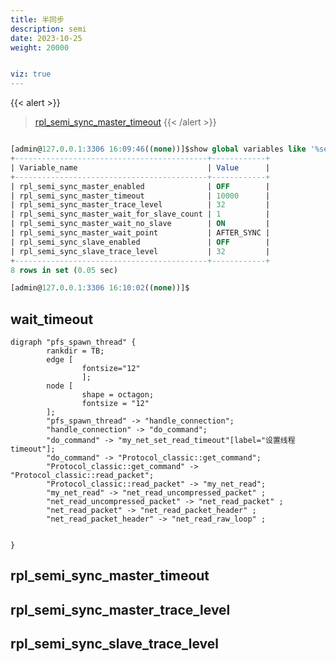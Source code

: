 ```yaml
---
title: 半同步
description: semi
date: 2023-10-25
weight: 20000


viz: true
---
```


{{< alert >}}
> [rpl_semi_sync_master_timeout](https://www.cnblogs.com/cchust/p/5100067.html)
{{< /alert >}}


```sql

[admin@127.0.0.1:3306 16:09:46((none))]$show global variables like '%semi%';
+-------------------------------------------+------------+
| Variable_name                             | Value      |
+-------------------------------------------+------------+
| rpl_semi_sync_master_enabled              | OFF        |
| rpl_semi_sync_master_timeout              | 10000      |
| rpl_semi_sync_master_trace_level          | 32         |
| rpl_semi_sync_master_wait_for_slave_count | 1          |
| rpl_semi_sync_master_wait_no_slave        | ON         |
| rpl_semi_sync_master_wait_point           | AFTER_SYNC |
| rpl_semi_sync_slave_enabled               | OFF        |
| rpl_semi_sync_slave_trace_level           | 32         |
+-------------------------------------------+------------+
8 rows in set (0.05 sec)

[admin@127.0.0.1:3306 16:10:02((none))]$

```


## wait_timeout


```viz-dot
digraph "pfs_spawn_thread" {
        rankdir = TB;
        edge [
                fontsize="12"
                ];
        node [
                shape = octagon;
                fontsize = "12"
        ];
        "pfs_spawn_thread" -> "handle_connection";
        "handle_connection" -> "do_command";
        "do_command" -> "my_net_set_read_timeout"[label="设置线程timeout"];
        "do_command" -> "Protocol_classic::get_command";
        "Protocol_classic::get_command" -> "Protocol_classic::read_packet";
        "Protocol_classic::read_packet" -> "my_net_read";
        "my_net_read" -> "net_read_uncompressed_packet" ;
        "net_read_uncompressed_packet" -> "net_read_packet" ;
        "net_read_packet" -> "net_read_packet_header" ;
        "net_read_packet_header" -> "net_read_raw_loop" ;


}
```








## rpl_semi_sync_master_timeout









## rpl_semi_sync_master_trace_level




## rpl_semi_sync_slave_trace_level















